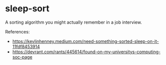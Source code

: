 # sleep-sort

A sorting algorithm you might actually remember in a job interview.

References: 

- https://kevlinhenney.medium.com/need-something-sorted-sleep-on-it-11fdf8453914
- https://devrant.com/rants/445614/found-on-my-universitys-computing-soc-page

